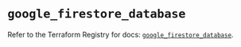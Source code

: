 # `google_firestore_database`

Refer to the Terraform Registry for docs: [`google_firestore_database`](https://registry.terraform.io/providers/hashicorp/google-beta/5.14.0/docs/resources/google_firestore_database).

